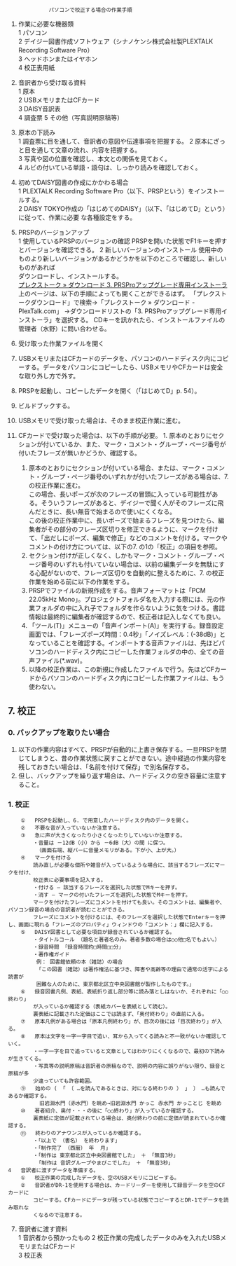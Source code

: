 			     パソコンで校正する場合の作業手順
			
1. 	作業に必要な機器類 		
	1	パソコン	
	2	デイジー図書作成ソフトウェア（シナノケンシ株式会社製PLEXTALK Recording Software Pro）	
	3	ヘッドホンまたはイヤホン	
	4	校正表用紙	
			
2. 	音訳者から受け取る資料		
	1	原本	
	2	USBメモリまたはCFカード	
	3	DAISY音訳表	
	4	調査票	
	5	その他（写真説明原稿等）	
			
3. 	原本の下読み		
	1	調査票に目を通して、音訳者の意図や伝達事項を把握する。	
	2	原本にざっと目を通して文章の流れ、内容を把握する。	
	3	写真や図の位置を確認し、本文との関係を見ておく。	
	4	ルビの付いている単語・語句は、しっかり読みを確認しておく。	
			
4. 	初めてDAISY図書の作成にかかわる場合		
	1	PLEXTALK Recording Software Pro（以下、PRSPという）をインストールする。	
	2	DAISY TOKYO作成の「はじめてのDAISY」（以下、「はじめてD」という）に従って、作業に必要	
		な各種設定をする。	
			
5. 	PRSPのバージョンアップ		
	1	使用しているPRSPのバージョンの確認	
		PRSPを開いた状態でF1キーを押すとバージョンを確認できる。	
	2	新しいバージョンのインストール	
		使用中のものより新しいバージョンがあるかどうかを以下のところで確認し、新しいものがあれば	
		ダウンロードし、インストールする。	
[プレクストーク » ダウンロード 3. PRSProアップグレード専用インストーラ](http://www.plextalk.com/jp/products/prspro/download/#03)
上のページは、以下の手順によっても開くことができるはず。
「プレクストークダウンロード」で検索→「プレクストーク » ダウンロード - PlexTalk.com」 →ダウンロードリストの「3. PRSProアップグレード専用インストーラ」を選択する。
CDキーを訊かれたら、インストールファイルの管理者（水野）に問い合わせる。
			
			
6.  受け取った作業ファイルを開く
1. USBメモリまたはCFカードのデータを、パソコンのハードディスク内にコピーする。データをパソコンにコピーしたら、USBメモリやCFカードは安全な取り外し方で外す。
1. PRSPを起動し、コピーしたデータを開く（「はじめてD」p. 54）。
1. ビルドブックする。
  1. USBメモリで受け取った場合は、そのまま校正作業に進む。
  1. CFカードで受け取った場合は、以下の手順が必要。
    1. 原本のとおりにセクションが付いているか、また、マーク・コメント・グループ・ページ番号が付いたフレーズが無いかどうか、確認する。
      1. 原本のとおりにセクションが付いている場合、または、マーク・コメント・グループ・ページ番号のいずれかが付いたフレーズがある場合は、7. の校正作業に進む。  
        この場合、長いポーズが次のフレーズの冒頭に入っている可能性がある。そういうフレーズがあると、デイジーで聞く人がそのフレーズに飛んだときに、長い無音で始まるので使いにくくなる。  
        この後の校正作業中に、長いポーズで始まるフレーズを見つけたら、編集者がその部分のフレーズ区切りを修正できるように、マークを付けて、「出だしにポーズ、編集で修正」などのコメントを付ける。マークやコメントの付け方については、以下の7. の1の「校正」の項目を参照。
      1. セクション付けが正しくなく、しかもマーク・コメント・グループ・ページ番号のいずれも付いていない場合は、以前の編集データを無駄にする心配がないので、フレーズ区切りを自動的に整えるために、7. の校正作業を始める前に以下の作業をする。
        1. PRSPでファイルの新規作成をする。音声フォーマットは「PCM 22.05kHz Mono」。プロジェクトフォルダ名を入力する際には、元の作業フォルダの中に入れ子でフォルダを作らないように気をつける。書誌情報は最終的に編集者が確認するので、校正者は記入しなくても良い。
        1. 「ツール(T)」メニューの「音声インポート(A)」を実行する。録音設定画面では、「フレーズポーズ時間：0.4秒」「ノイズレベル：(-38dB)」となっていることを確認する。インポートする音声ファイルは、先ほどパソコンのハードディスク内にコピーした作業フォルダの中の、全ての音声ファイル(*.wav)。
        1. 以降の校正作業は、この新規に作成したファイルで行う。先ほどCFカードからパソコンのハードディスク内にコピーした作業ファイルは、もう使わない。


## 7.   校正
### 0. バックアップを取りたい場合

1. 以下の作業内容はすべて、PRSPが自動的に上書き保存する。一旦PRSPを閉じてしまうと、昔の作業状態に戻すことができない。途中経過の作業内容を残しておきたい場合は、「名前を付けて保存」で別名保存する。
1. 但し、バックアップを繰り返す場合は、ハードディスクの空き容量に注意すること。
		 	
### 1. 校正
		①	PRSPを起動し、6. で用意したハードディスク内のデータを開く。
		②	不要な音が入っていないか注意する。
		③	急に声が大きくなったり小さくなったりしていないか注意する。
			・音量は －12dB（小）から －6dB（大）の間 に保つ。
			 （画面右端、縦バーに音量メモリがある。下が小、上が大。）
		④	マークを付ける
			読み直しが必要な個所や雑音が入っているような場合に、該当するフレーズにマークを付け、
			校正表に必要事項を記入する。
			・付ける ― 該当するフレーズを選択した状態でMキーを押す。
			・消す ― マークの付いたフレーズを選択した状態でMキーを押す。
			マークを付けたフレーズにコメントを付けても良い。そのコメントは、編集者や、パソコン録音の場合の音訳者が読むことができる。
			フレーズにコメントを付けるには、そのフレーズを選択した状態でEnterキーを押し、画面に現れる「フレーズのプロパティ」ウィンドウの「コメント：」欄に記入する。
		⑤	DAISY図書として必要な項目が録音されているか確認する。
			・タイトルコール （題名と著者名のみ。著者多数の場合は○○他□名でもよい。）
			・録音時間 「録音時間約□時間□□分」 
			・著作権ガイド
			 例： 図書館依頼の本（雑誌）の場合
			 「この図書（雑誌）は著作権法に基づき、障害や高齢等の理由で通常の活字による読書が
			 困難な人のために、東京都北区立中央図書館が製作したものです。」
		⑥	録音図書凡例、表紙、表紙折り返し部分等に読み落としはないか、それぞれに「○○終わり」
			が入っているか確認する（表紙カバーを表紙として読む）。
			裏表紙に記載された定価はここでは読まず、「奥付終わり」の直前に入る。
		⑦	原本凡例がある場合は「原本凡例終わり」が、目次の後には「目次終わり」が入る。
		⑧	原本は文字を一字一字目で追い、耳から入ってくる読みと不一致がないか確認していく。
			・一字一字を目で追っていると文章としてはわかりにくくなるので、最初の下読みが生きてくる。
			・写真等の説明原稿は音訳者の原稿なので、説明の内容に誤りがない限り、録音と原稿が多
			少違っていても許容範囲。
		⑨	始めの ( 「 〔 …を読んであるときは、対になる終わりの ） 」 〕 …も読んであるか確認する。
			  旧岩淵水門（赤水門）を眺め→旧岩淵水門 かっこ 赤水門 かっことじ を眺め
		⑩	著者紹介、奥付・・・の後に「○○終わり」が入っているか確認する。
			裏表紙に定価が記載されている場合は、奥付終わりの前に定価が読まれているか確認する。
		⑪	終わりのアナウンスが入っているか確認する。
			・「以上で （書名） を終わります」
			・「制作完了 （西暦） 年  月」
			・「制作は 東京都北区立中央図書館でした」 ＋ 「無音3秒」
			 「制作は 音訳グループやまびこでした」 ＋ 「無音3秒」
	4	音訳者に渡すデータを準備する。	
		①	校正作業の完成したデータを、空のUSBメモリにコピーする。
		②	音訳者がDR-1を使用する場合は、カードリーダーを使用して録音データを空のCFカードに
			コピーする。CFカードにデータが残っている状態でコピーするとDR-1でデータを読み取れな
			くなるので注意する。
			
7. 	音訳者に渡す資料		
	1	音訳者から預かったもの	
	2	校正作業の完成したデータのみを入れたUSBメモリまたはCFカード	
	3	校正表	
